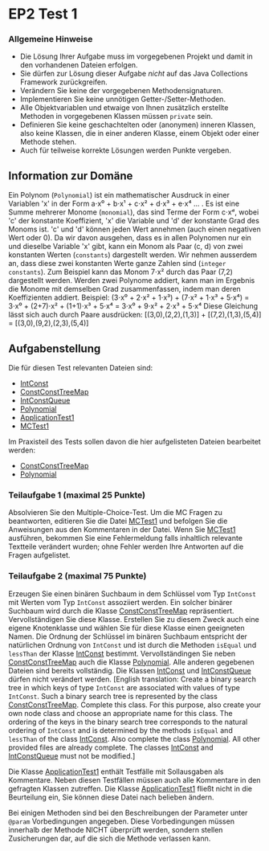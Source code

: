 # EP2 Test 1

### Allgemeine Hinweise

* Die Lösung Ihrer Aufgabe muss im vorgegebenen Projekt und damit in den vorhandenen Dateien
  erfolgen. 
* Sie dürfen zur Lösung dieser Aufgabe *nicht* auf das Java Collections Framework zurückgreifen.
* Verändern Sie keine der vorgegebenen Methodensignaturen.
* Implementieren Sie keine unnötigen Getter-/Setter-Methoden.
* Alle Objektvariablen und etwaige von Ihnen zusätzlich erstellte Methoden in vorgegebenen
  Klassen müssen `private` sein.
* Definieren Sie keine geschachtelten oder (anonymen) inneren Klassen, also keine Klassen, die
  in einer anderen Klasse, einem Objekt oder einer Methode stehen.
* Auch für teilweise korrekte Lösungen werden Punkte vergeben.

## Information zur Domäne

Ein Polynom (`Polynomial`) ist ein mathematischer Ausdruck in einer Variablen 'x' in der Form
a⋅x⁰ + b⋅x¹ + c⋅x² + d⋅x³ + e⋅x⁴ ... . Es ist eine Summe mehrerer Monome (`monomial`), das sind
Terme der Form c⋅xᵈ, wobei 'c' der konstante Koeffizient, 'x' die Variable und 'd' der
konstante Grad des Monoms ist. 'c' und 'd' können jeden Wert annehmen (auch einen negativen Wert
oder 0). Da wir davon ausgehen, dass es in allen Polynomen nur ein und dieselbe Variable 'x'
gibt, kann ein Monom als Paar (c, d) von zwei konstanten Werten (`constants`) dargestellt werden.
Wir nehmen ausserdem an, dass diese zwei konstanten Werte ganze Zahlen sind (`integer constants`).
Zum Beispiel kann das Monom 7⋅x² durch das Paar (7,2) dargestellt werden. Werden zwei Polynome
addiert, kann man im Ergebnis die Monome mit demselben Grad zusammenfassen, indem man deren
Koeffizienten addiert.
Beispiel:
(3⋅x⁰ + 2⋅x² + 1⋅x³) + (7⋅x² + 1⋅x³ + 5⋅x⁴) =
3⋅x⁰ + (2+7)⋅x² + (1+1)⋅x³ + 5⋅x⁴ = 3⋅x⁰ + 9⋅x² + 2⋅x³ + 5⋅x⁴
Diese Gleichung lässt sich auch durch Paare ausdrücken:
[(3,0),(2,2),(1,3)] + [(7,2),(1,3),(5,4)] = [(3,0),(9,2),(2,3),(5,4)]

## Aufgabenstellung

Die für diesen Test relevanten Dateien sind:

* [IntConst](../src/IntConst.java)
* [ConstConstTreeMap](../src/ConstConstTreeMap.java)
* [IntConstQueue](../src/IntConstQueue.java)
* [Polynomial](../src/Polynomial.java)
* [ApplicationTest1](../src/ApplicationTest1.java)
* [MCTest1](../src/MCTest1.java)

Im Praxisteil des Tests sollen davon die hier aufgelisteten Dateien bearbeitet werden:

* [ConstConstTreeMap](../src/ConstConstTreeMap.java)
* [Polynomial](../src/Polynomial.java)

### Teilaufgabe 1 (maximal 25 Punkte)

Absolvieren Sie den Multiple-Choice-Test. Um die MC Fragen zu beantworten, editieren Sie die
Datei [MCTest1](../src/MCTest1.java) und befolgen Sie die Anweisungen aus den Kommentaren in der
Datei. Wenn Sie [MCTest1](../src/MCTest1.java) ausführen, bekommen Sie eine Fehlermeldung falls
inhaltlich relevante Textteile verändert wurden; ohne Fehler werden Ihre Antworten auf die Fragen
aufgelistet.

### Teilaufgabe 2 (maximal 75 Punkte)

Erzeugen Sie einen binären Suchbaum in dem Schlüssel vom Typ `IntConst` mit
Werten vom Typ `IntConst` assoziiert werden. Ein solcher
binärer Suchbaum wird durch die Klasse [ConstConstTreeMap](../src/ConstConstTreeMap.java)
repräsentiert. Vervollständigen Sie diese Klasse. Erstellen Sie zu diesem Zweck auch eine eigene
Knotenklasse und wählen Sie für diese Klasse einen geeigneten Namen. Die Ordnung der Schlüssel
im binären Suchbaum entspricht der natürlichen Ordnung von `IntConst` und ist durch die Methoden
`isEqual` und `lessThan` der Klasse [IntConst](../src/IntConst.java) bestimmt. Vervollständingen
Sie neben [ConstConstTreeMap](../src/ConstConstTreeMap.java) auch die Klasse
[Polynomial](../src/Polynomial.java).
Alle anderen gegebenen Dateien sind bereits vollständig. Die Klassen [IntConst](../src/IntConst.java)
und [IntConstQueue](../src/IntConstQueue.java) dürfen nicht verändert werden.
[English translation: Create a binary search tree in which keys of type `IntConst` are associated
with values of type `IntConst`. Such a binary search tree is represented by the class
[ConstConstTreeMap](../src/ConstConstTreeMap.java). Complete this class. For this purpose, also
create your own node class and choose an appropriate name for this class. The ordering of the keys
in the binary search tree corresponds to the natural ordering of `IntConst` and is determined by
the methods `isEqual` and `lessThan` of the class [IntConst](../src/IntConst.java). Also complete
the class [Polynomial](../src/Polynomial.java).
All other provided files are already complete. The classes [IntConst](../src/IntConst.java)
and [IntConstQueue](../src/IntConstQueue.java) must not be modified.]

Die Klasse [ApplicationTest1](../src/ApplicationTest1.java) enthält Testfälle mit Sollausgaben als
Kommentare. Neben diesen Testfällen müssen auch alle Kommentare in den gefragten Klassen
zutreffen. Die Klasse [ApplicationTest1](../src/ApplicationTest1.java) fließt nicht in die
Beurteilung ein, Sie können diese Datei nach belieben ändern.

Bei einigen Methoden sind bei den Beschreibungen der Parameter unter `@param` Vorbedingungen
angegeben. Diese Vorbedingungen müssen innerhalb der Methode NICHT überprüft werden, sondern
stellen Zusicherungen dar, auf die sich die Methode verlassen kann.
